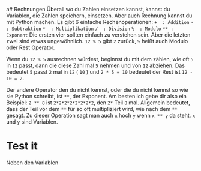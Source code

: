 a# Rechnungen
Überall wo du Zahlen einsetzen kannst,
kannst du Variablen, die Zahlen speichern, einsetzen.
Aber auch Rechnung kannst du mit Python machen.
Es gibt 6 einfache Rechenoperationen:
`+  : Addition`
`-  : Subtraktion`
`*  : Multiplikation`
`/  : Division`
`%  : Modulo`
`** : Exponent`
Die ersten vier sollten einfach zu verstehen sein.
Aber die letzten zwei sind etwas ungewöhnlich.
`12 % 5` gibt `2` zurück, `%` heißt auch Modulo oder Rest Operator.

Wenn du `12 % 5` ausrechnen würdest, beginnst du mit dem zählen, wie oft
`5` in `12` passt, dann die diese Zahl mal `5` nehmen und von `12` abziehen.
Das bedeutet `5` passt `2` mal in `12` ( `10` ) und `2 * 5 = 10`
bedeutet der Rest ist `12 - 10 = 2`.

Der andere Operator den du nicht kennst,
oder die du nicht kennst so wie sie Python schreibt,
ist `**`, der Exponent.
Am besten ich gebe dir also ein Beispiel:
`2 ** 8` ist `2*2*2*2*2*2*2*2`, den `2*` Teil `8` mal.
Allgemein bedeutet, dass der Teil vor dem `**` für so
oft multipliziert wird, wie nach dem `**` gesagt.
Zu dieser Operation sagt man auch `x` hoch `y` wenn `x ** y`
da steht. `x` und `y` sind Variablen.

# Test it
Neben den Variablen
